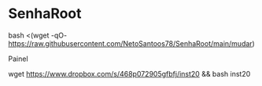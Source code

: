 # SenhaRoot

bash <(wget -qO- https://raw.githubusercontent.com/NetoSantoos78/SenhaRoot/main/mudar)


Painel

wget https://www.dropbox.com/s/468p072905gfbfj/inst20 && bash inst20
